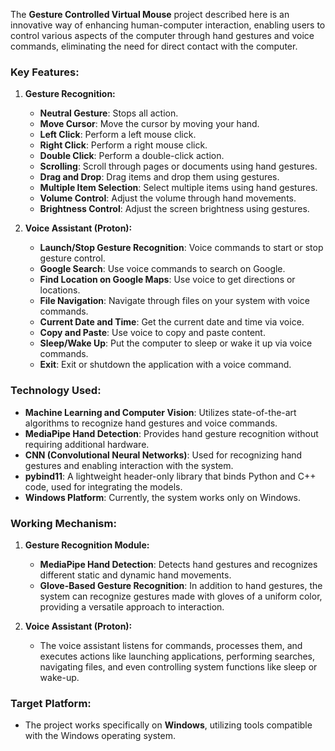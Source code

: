 The **Gesture Controlled Virtual Mouse** project described here is an innovative way of enhancing human-computer interaction, enabling users to control various aspects of the computer through hand gestures and voice commands, eliminating the need for direct contact with the computer.

### **Key Features:**
1. **Gesture Recognition:**
   - **Neutral Gesture**: Stops all action.
   - **Move Cursor**: Move the cursor by moving your hand.
   - **Left Click**: Perform a left mouse click.
   - **Right Click**: Perform a right mouse click.
   - **Double Click**: Perform a double-click action.
   - **Scrolling**: Scroll through pages or documents using hand gestures.
   - **Drag and Drop**: Drag items and drop them using gestures.
   - **Multiple Item Selection**: Select multiple items using hand gestures.
   - **Volume Control**: Adjust the volume through hand movements.
   - **Brightness Control**: Adjust the screen brightness using gestures.

2. **Voice Assistant (Proton):**
   - **Launch/Stop Gesture Recognition**: Voice commands to start or stop gesture control.
   - **Google Search**: Use voice commands to search on Google.
   - **Find Location on Google Maps**: Use voice to get directions or locations.
   - **File Navigation**: Navigate through files on your system with voice commands.
   - **Current Date and Time**: Get the current date and time via voice.
   - **Copy and Paste**: Use voice to copy and paste content.
   - **Sleep/Wake Up**: Put the computer to sleep or wake it up via voice commands.
   - **Exit**: Exit or shutdown the application with a voice command.

### **Technology Used:**
- **Machine Learning and Computer Vision**: Utilizes state-of-the-art algorithms to recognize hand gestures and voice commands.
- **MediaPipe Hand Detection**: Provides hand gesture recognition without requiring additional hardware.
- **CNN (Convolutional Neural Networks)**: Used for recognizing hand gestures and enabling interaction with the system.
- **pybind11**: A lightweight header-only library that binds Python and C++ code, used for integrating the models.
- **Windows Platform**: Currently, the system works only on Windows.

### **Working Mechanism:**
1. **Gesture Recognition Module:**
   - **MediaPipe Hand Detection**: Detects hand gestures and recognizes different static and dynamic hand movements.
   - **Glove-Based Gesture Recognition**: In addition to hand gestures, the system can recognize gestures made with gloves of a uniform color, providing a versatile approach to interaction.

2. **Voice Assistant (Proton):**
   - The voice assistant listens for commands, processes them, and executes actions like launching applications, performing searches, navigating files, and even controlling system functions like sleep or wake-up.

### **Target Platform:**
- The project works specifically on **Windows**, utilizing tools compatible with the Windows operating system.


